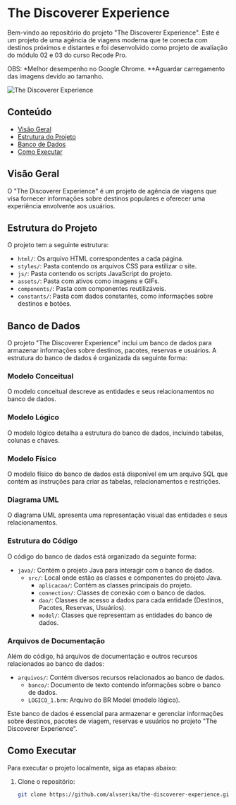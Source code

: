 # The Discoverer Experience

Bem-vindo ao repositório do projeto "The Discoverer Experience". Este é um projeto de uma agência de viagens moderna que te conecta com destinos próximos e distantes e foi desenvolvido como projeto de avaliação do módulo 02 e 03 do curso Recode Pro.

OBS: *Melhor desempenho no Google Chrome.
     **Aguardar carregamento das imagens devido ao tamanho.

![The Discoverer Experience](https://github.com/alvserika/the_discoverer_experience/blob/main/site/web/assets/tdev2.gif)

## Conteúdo

- [Visão Geral](#visão-geral)
- [Estrutura do Projeto](#estrutura-do-projeto)
- [Banco de Dados](#banco-de-dados)
- [Como Executar](#como-executar)

## Visão Geral

O "The Discoverer Experience" é um projeto de agência de viagens que visa fornecer informações sobre destinos populares e oferecer uma experiência envolvente aos usuários.

## Estrutura do Projeto

O projeto tem a seguinte estrutura:

- `html/`: Os arquivo HTML correspondentes a cada página.
- `styles/`: Pasta contendo os arquivos CSS para estilizar o site.
- `js/`: Pasta contendo os scripts JavaScript do projeto.
- `assets/`: Pasta com ativos como imagens e GIFs.
- `components/`: Pasta com componentes reutilizáveis.
- `constants/`: Pasta com dados constantes, como informações sobre destinos e botões.

## Banco de Dados

O projeto "The Discoverer Experience" inclui um banco de dados para armazenar informações sobre destinos, pacotes, reservas e usuários. A estrutura do banco de dados é organizada da seguinte forma:

### Modelo Conceitual

O modelo conceitual descreve as entidades e seus relacionamentos no banco de dados.

### Modelo Lógico

O modelo lógico detalha a estrutura do banco de dados, incluindo tabelas, colunas e chaves.

### Modelo Físico

O modelo físico do banco de dados está disponível em um arquivo SQL que contém as instruções para criar as tabelas, relacionamentos e restrições.

### Diagrama UML

O diagrama UML apresenta uma representação visual das entidades e seus relacionamentos.

### Estrutura do Código

O código do banco de dados está organizado da seguinte forma:

- `java/`: Contém o projeto Java para interagir com o banco de dados.
  - `src/`: Local onde estão as classes e componentes do projeto Java.
    - `aplicacao/`: Contém as classes principais do projeto.
    - `connection/`: Classes de conexão com o banco de dados.
    - `dao/`: Classes de acesso a dados para cada entidade (Destinos, Pacotes, Reservas, Usuários).
    - `model/`: Classes que representam as entidades do banco de dados.

### Arquivos de Documentação

Além do código, há arquivos de documentação e outros recursos relacionados ao banco de dados:

- `arquivos/`: Contém diversos recursos relacionados ao banco de dados.
  - `banco/`: Documento de texto contendo informações sobre o banco de dados.
  - `LOGICO_1.brm`: Arquivo do BR Model (modelo lógico).

Este banco de dados é essencial para armazenar e gerenciar informações sobre destinos, pacotes de viagem, reservas e usuários no projeto "The Discoverer Experience".

## Como Executar

Para executar o projeto localmente, siga as etapas abaixo:

1. Clone o repositório:

   ```bash
   git clone https://github.com/alvserika/the-discoverer-experience.git
